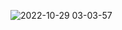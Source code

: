 ![2022-10-29 03-03-57](https://user-images.githubusercontent.com/82185066/198753324-6aaa2435-013d-4daa-a946-18e0a0c3f28c.gif)
